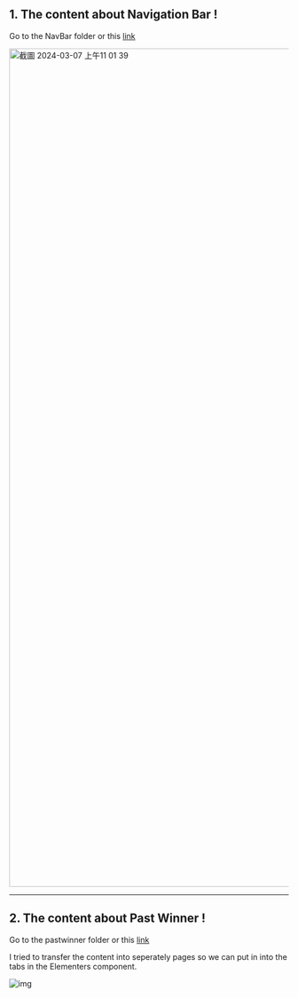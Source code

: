 ## 1. The content about Navigation Bar !
Go to the NavBar folder or this <a src="https://yclanlan.github.io/Berkley-Center-Website-Note/NavBar/">[link](https://yclanlan.github.io/Berkley-Center-Website-Note/NavBar/)</a>

<img width="1512" alt="截圖 2024-03-07 上午11 01 39" src="https://github.com/yclanlan/Past-Winners---Berkley-Center-for-Entrepreneurship_files/assets/97862198/64eb88c1-a47d-4915-863b-79a41597d077">

<hr/>

## 2. The content about Past Winner !
Go to the pastwinner folder or this <a src="https://yclanlan.github.io/Berkley-Center-Website-Note/pastwinner/">[link](https://yclanlan.github.io/Berkley-Center-Website-Note/pastwinner/)</a>

I tried to transfer the content into seperately pages so we can put in into the tabs in the Elementers component.



![img](https://github.com/yclanlan/Past-Winners---Berkley-Center-for-Entrepreneurship_files/assets/97862198/54263819-5223-46e9-a803-4d9f32361a2a)




